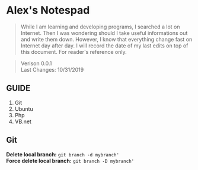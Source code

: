 # Alex's Notespad
>While I am learning and developing programs, I searched a lot on Internet. Then I was wondering should I take useful informations out and write them down. However, I know that everything change fast on Internet day after day. I will record the date of my last edits on top of this document. For reader's reference only.</br>

>Verison 0.0.1 </br>
>Last Changes: 10/31/2019 </br>

## GUIDE
1. Git
2. Ubuntu
3. Php
4. VB.net

## Git
**Delete local branch:** `git branch -d mybranch'`  </br>
**Force delete local branch:** `git branch -D mybranch'` </br>
